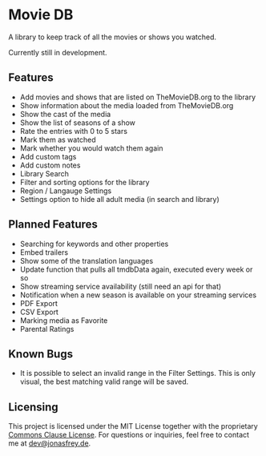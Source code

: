 #  Movie DB

A library to keep track of all the movies or shows you watched.

Currently still in development.

## Features
* Add movies and shows that are listed on TheMovieDB.org to the library
* Show information about the media loaded from TheMovieDB.org
* Show the cast of the media
* Show the list of seasons of a show
* Rate the entries with 0 to 5 stars
* Mark them as watched
* Mark whether you would watch them again
* Add custom tags
* Add custom notes
* Library Search
* Filter and sorting options for the library
* Region / Langauge Settings
* Settings option to hide all adult media (in search and library)

## Planned Features
* Searching for keywords and other properties
* Embed trailers
* Show some of the translation languages
* Update function that pulls all tmdbData again, executed every week or so
* Show streaming service availability (still need an api for that)
* Notification when a new season is available on your streaming services
* PDF Export
* CSV Export
* Marking media as Favorite
* Parental Ratings

## Known Bugs
* It is possible to select an invalid range in the Filter Settings. This is only visual, the best matching valid range will be saved.

## Licensing
This project is licensed under the MIT License together with the proprietary [Commons Clause License](https://commonsclause.com).
For questions or inquiries, feel free to contact me at [dev@jonasfrey.de](mailto:dev@jonasfrey.de).
